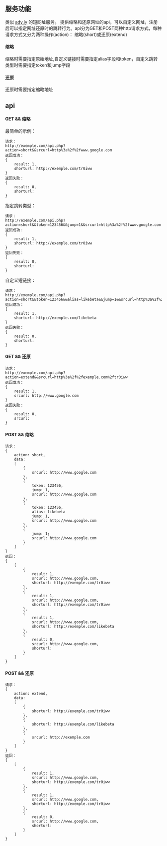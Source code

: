 ## 服务功能

类似 [ady.ly](http://adf.ly/) 的短网址服务。 提供缩略和还原网址的api，可以自定义网址，注册后可以指定网址还原时的跳转行为。api分为GET和POST两种http请求方式，每种请求方式又分为两种操作(action)： 缩略(short)或还原(extend)

#### 缩略

缩略时需要指定原始地址,自定义链接时需要指定alias字段和token，自定义跳转类型时需要指定token和jump字段

#### 还原

还原时需要指定缩略地址


## api

#### GET && 缩略

最简单的示例：

	请求：
	http://exemple.com/api.php?action=short&&srcurl=http%3a%2f%2fwww.google.com
	返回成功：
	{
		result: 1,
		shorturl: http://exemple.com/tr0iww
	}
	返回失败：
	{
		result: 0,
		shorturl: 
	}
指定跳转类型：

	请求：
	http://exemple.com/api.php?action=short&&token=123456&&jump=1&&srcurl=http%3a%2f%2fwww.google.com
	返回成功：
	{
		result: 1,
		shorturl: http://exemple.com/tr0iww
	}
	返回失败：
	{
		result: 0,
		shorturl: 
	}
自定义短链接：

	请求：
	http://exemple.com/api.php?action=short&&token=123456&&alias=likebeta&&jump=1&&srcurl=http%3a%2f%2fwww.ixxoo.me
	返回成功：
	{
		result: 1,
		shorturl: http://exemple.com/likebeta
	}
	返回失败：
	{
		result: 0,
		shorturl: 
	}

#### GET && 还原
	请求：
	http://exemple.com/api.php?action=extend&&srcurl=http%3a%2f%2fexemple.com%2ftr0iww
	返回成功：
	{
		result: 1,
		srcurl: http://www.google.com
	}
	返回失败：
	{
		result: 0,
		srcurl: 
	}

#### POST && 缩略

	请求：
	{
		action: short,
		data:
		[
			{
				srcurl: http://www.google.com
			},
			{
				token: 123456,
				jump: 1,
				srcurl: http://www.google.com
			},
			{
				token: 123456,
				alias: likebeta
				jump: 1,
				srcurl: http://www.google.com
			},
			{
				jump: 1;
				srcurl: http://www.google.com
			}
		]
	}
	返回：
	{
		[
			{
				result: 1,
				srcurl: http://www.google.com,
				shorturl: http://exemple.com/tr0iww
			},
			{
				result: 1,
				srcurl: http://www.google.com,
				shorturl: http://exemple.com/tr0iww
			},
			{
				result: 1,
				srcurl: http://www.google.com,
				shorturl: http://exemple.com/likebeta
			},
			{
				result: 0,
				srcurl: http://www.google.com,
				shorturl: 
			}
		]
	}

#### POST && 还原

	请求：
	{
		action: extend,
		data:
		[
			{
				shorturl: http://exemple.com/tr0iww
			},
			{
				shorturl: http://exemple.com/likebeta
			},
			{
				srcurl: http://exemple.com
			}
		]
	}
	返回：
	{
		[
			{
				result: 1,
				srcurl: http://www.google.com,
				shorturl: http://exemple.com/tr0iww
			},
			{
				result: 1,
				srcurl: http://www.google.com,
				shorturl: http://exemple.com/tr0iww
			},
			{
				result: 0,
				srcurl: http://www.google.com,
				shorturl: 
			}
		]
	}



